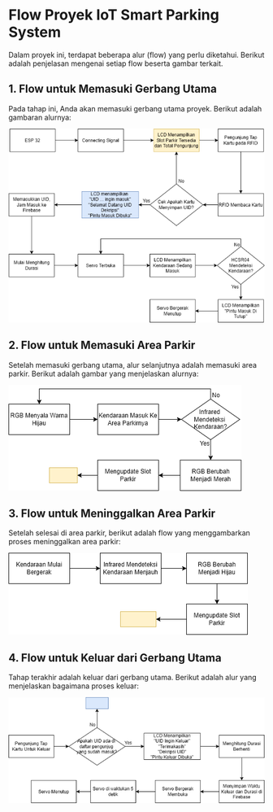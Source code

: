 # Flow Proyek IoT Smart Parking System

Dalam proyek ini, terdapat beberapa alur (flow) yang perlu diketahui. Berikut adalah penjelasan mengenai setiap flow beserta gambar terkait.

## 1. Flow untuk Memasuki Gerbang Utama
Pada tahap ini, Anda akan memasuki gerbang utama proyek. Berikut adalah gambaran alurnya:

![Flow Memasuki Gerbang Utama](https://github.com/YanStephen29/Project-IoT/blob/main/Proses_Week-2/gerbangdepan.drawio.png)

## 2. Flow untuk Memasuki Area Parkir
Setelah memasuki gerbang utama, alur selanjutnya adalah memasuki area parkir. Berikut adalah gambar yang menjelaskan alurnya:

![Flow Memasuki Area Parkir](https://github.com/YanStephen29/Project-IoT/blob/main/Proses_Week-2/masuk_area.drawio.png)

## 3. Flow untuk Meninggalkan Area Parkir
Setelah selesai di area parkir, berikut adalah flow yang menggambarkan proses meninggalkan area parkir:

![Flow Meninggalkan Area Parkir](https://github.com/YanStephen29/Project-IoT/blob/main/Proses_Week-2/keluar_area_parkir.drawio.png)

## 4. Flow untuk Keluar dari Gerbang Utama
Tahap terakhir adalah keluar dari gerbang utama. Berikut adalah alur yang menjelaskan bagaimana proses keluar:

![Flow Keluar dari Gerbang Utama](https://github.com/YanStephen29/Project-IoT/blob/main/Proses_Week-2/gerbangdepankeluar.drawio.png)
